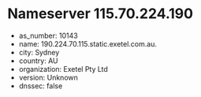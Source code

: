 # Nameserver 115.70.224.190

* as_number: 10143
* name: 190.224.70.115.static.exetel.com.au.
* city: Sydney
* country: AU
* organization: Exetel Pty Ltd
* version: Unknown
* dnssec: false
